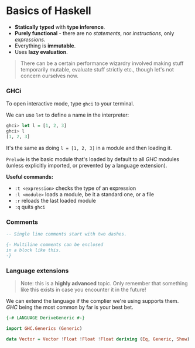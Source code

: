 # Basics of Haskell

* **Statically typed** with **type inference**.
* **Purely functional** - there are no *statements*, nor *instructions*, only *expressions*.
* Everything is **immutable**.
* Uses **lazy evaluation**.

> There can be a certain performance wizardry involved making stuff temporarily mutable, evaluate stuff strictly etc., though let's not concern ourselves now.

### GHCi

To open interactive mode, type `ghci` to your terminal.

We can use `let` to define a name in the interpreter:

```Haskell
ghci> let l = [1, 2, 3]
ghci> l
[1, 2, 3]
```

It's the same as doing `l = [1, 2, 3]` in a module and then loading it.

`Prelude` is the basic module that's loaded by default to all *GHC* modules (unless explicitly imported, or prevented by a language extension).

**Useful commands:**

* `:t <expression>` checks the type of an expression
* `:l <module>` loads a module, be it a standard one, or a file
* `:r` reloads the last loaded module
* `:q` quits `ghci`

### Comments

```Haskell
-- Single line comments start with two dashes.

{- Multiline comments can be enclosed
in a block like this.
-}
```

### Language extensions

> Note: this is a **highly advanced** topic. Only remember that something like this exists in case you encounter it in the future!

We can extend the language if the complier we're using supports them. *GHC* being the most common by far is your best bet.

```Haskell
{-# LANGUAGE DeriveGeneric #-}

import GHC.Generics (Generic)

data Vector = Vector !Float !Float !Float deriving (Eq, Generic, Show)
```
